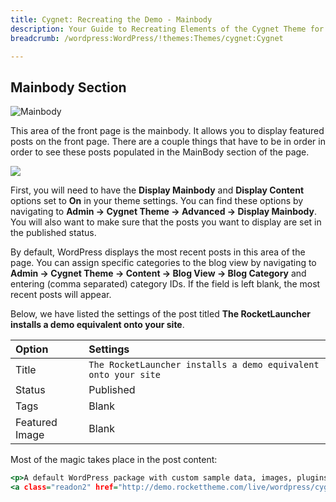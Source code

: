```yaml
---
title: Cygnet: Recreating the Demo - Mainbody
description: Your Guide to Recreating Elements of the Cygnet Theme for WordPress
breadcrumb: /wordpress:WordPress/!themes:Themes/cygnet:Cygnet

---
```


Mainbody Section
-----

![Mainbody](assets/demo_8.jpeg)

This area of the front page is the mainbody. It allows you to display featured posts on the front page. There are a couple things that have to be in order in order to see these posts populated in the MainBody section of the page.

![](assets/setadvanced.jpeg)

First, you will need to have the **Display Mainbody** and **Display Content** options set to **On** in your theme settings. You can find these options by navigating to **Admin -> Cygnet Theme -> Advanced -> Display Mainbody**. You will also want to make sure that the posts you want to display are set in the published status.

By default, WordPress displays the most recent posts in this area of the page. You can assign specific categories to the blog view by navigating to **Admin -> Cygnet Theme -> Content -> Blog View -> Blog Category** and entering (comma separated) category IDs. If the field is left blank, the most recent posts will appear.

Below, we have listed the settings of the post titled **The RocketLauncher installs a demo equivalent onto your site**.

| Option         | Settings             |
| :----------    | :----------          |
| Title          | `The RocketLauncher installs a demo equivalent onto your site` |
| Status         | Published            |
| Tags           | Blank                |
| Featured Image | Blank                |


Most of the magic takes place in the post content:

~~~ .html
<p>A default WordPress package with custom sample data, images, plugins and the theme from the demo. The content images are replaced with sample tiled substitutes due to avoid potential copyright issues.</p>
<a class="readon2" href="http://demo.rockettheme.com/live/wordpress/cygnet/features-overview/">Read More</a>
~~~
